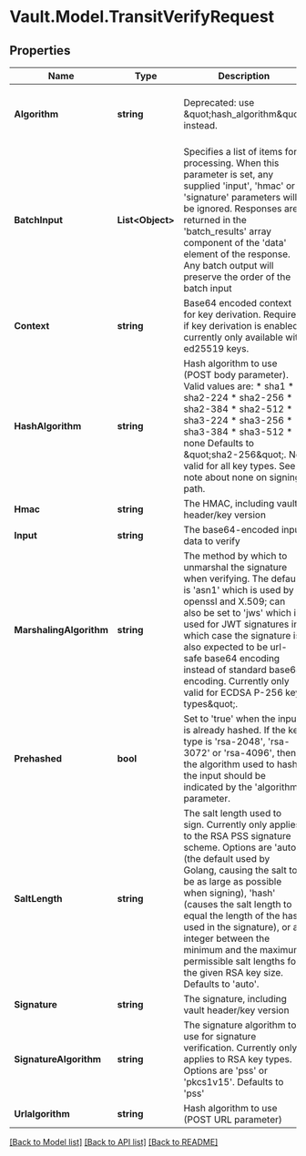 # Vault.Model.TransitVerifyRequest

## Properties

Name | Type | Description | Notes
------------ | ------------- | ------------- | -------------
**Algorithm** | **string** | Deprecated: use \&quot;hash_algorithm\&quot; instead. | [optional] [default to "sha2-256"]
**BatchInput** | **List&lt;Object&gt;** | Specifies a list of items for processing. When this parameter is set, any supplied &#x27;input&#x27;, &#x27;hmac&#x27; or &#x27;signature&#x27; parameters will be ignored. Responses are returned in the &#x27;batch_results&#x27; array component of the &#x27;data&#x27; element of the response. Any batch output will preserve the order of the batch input | [optional] 
**Context** | **string** | Base64 encoded context for key derivation. Required if key derivation is enabled; currently only available with ed25519 keys. | [optional] 
**HashAlgorithm** | **string** | Hash algorithm to use (POST body parameter). Valid values are: * sha1 * sha2-224 * sha2-256 * sha2-384 * sha2-512 * sha3-224 * sha3-256 * sha3-384 * sha3-512 * none Defaults to \&quot;sha2-256\&quot;. Not valid for all key types. See note about none on signing path. | [optional] [default to "sha2-256"]
**Hmac** | **string** | The HMAC, including vault header/key version | [optional] 
**Input** | **string** | The base64-encoded input data to verify | [optional] 
**MarshalingAlgorithm** | **string** | The method by which to unmarshal the signature when verifying. The default is &#x27;asn1&#x27; which is used by openssl and X.509; can also be set to &#x27;jws&#x27; which is used for JWT signatures in which case the signature is also expected to be url-safe base64 encoding instead of standard base64 encoding. Currently only valid for ECDSA P-256 key types\&quot;. | [optional] [default to "asn1"]
**Prehashed** | **bool** | Set to &#x27;true&#x27; when the input is already hashed. If the key type is &#x27;rsa-2048&#x27;, &#x27;rsa-3072&#x27; or &#x27;rsa-4096&#x27;, then the algorithm used to hash the input should be indicated by the &#x27;algorithm&#x27; parameter. | [optional] 
**SaltLength** | **string** | The salt length used to sign. Currently only applies to the RSA PSS signature scheme. Options are &#x27;auto&#x27; (the default used by Golang, causing the salt to be as large as possible when signing), &#x27;hash&#x27; (causes the salt length to equal the length of the hash used in the signature), or an integer between the minimum and the maximum permissible salt lengths for the given RSA key size. Defaults to &#x27;auto&#x27;. | [optional] [default to "auto"]
**Signature** | **string** | The signature, including vault header/key version | [optional] 
**SignatureAlgorithm** | **string** | The signature algorithm to use for signature verification. Currently only applies to RSA key types. Options are &#x27;pss&#x27; or &#x27;pkcs1v15&#x27;. Defaults to &#x27;pss&#x27; | [optional] 
**Urlalgorithm** | **string** | Hash algorithm to use (POST URL parameter) | [optional] 

[[Back to Model list]](../README.md#documentation-for-models) [[Back to API list]](../README.md#documentation-for-api-endpoints) [[Back to README]](../README.md)

